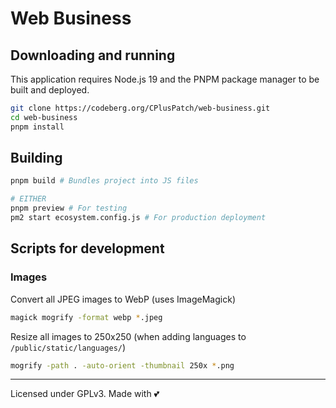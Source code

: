 # Web Business

## Downloading and running

This application requires Node.js 19 and the PNPM package manager to be built and deployed.

```bash
git clone https://codeberg.org/CPlusPatch/web-business.git
cd web-business
pnpm install
```

## Building

```bash
pnpm build # Bundles project into JS files

# EITHER
pnpm preview # For testing
pm2 start ecosystem.config.js # For production deployment
```

## Scripts for development

### Images

Convert all JPEG images to WebP (uses ImageMagick)
```bash
magick mogrify -format webp *.jpeg
```

Resize all images to 250x250 (when adding languages to `/public/static/languages/`)
```bash
mogrify -path . -auto-orient -thumbnail 250x *.png
```

---
Licensed under GPLv3. Made with 💕